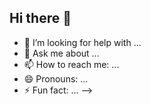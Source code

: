 ## Hi there 👋

<!--
**zkyko/Zkyko** is a ✨ _special_ ✨ repository because its `README.md` (this file) appears on your GitHub profile.

Here are some ideas to get you started:

- 🔭 I’m currently working on ...
- 🌱 I’m currently learning ...
- 👯 I’m looking to collaborate on ...# 💫 About Me:
i'm currently working on a open world game engine


# 💻 Tech Stack:
![C++](https://img.shields.io/badge/c++-%2300599C.svg?style=for-the-badge&logo=c%2B%2B&logoColor=white) ![HTML5](https://img.shields.io/badge/html5-%23E34F26.svg?style=for-the-badge&logo=html5&logoColor=white) ![JavaScript](https://img.shields.io/badge/javascript-%23323330.svg?style=for-the-badge&logo=javascript&logoColor=%23F7DF1E) ![Ruby](https://img.shields.io/badge/ruby-%23CC342D.svg?style=for-the-badge&logo=ruby&logoColor=white) ![Python](https://img.shields.io/badge/python-3670A0?style=for-the-badge&logo=python&logoColor=ffdd54)
# 📊 GitHub Stats:
![](https://github-readme-stats.vercel.app/api?username=Zkyko&theme=dark&hide_border=false&include_all_commits=false&count_private=false)<br/>
![](https://github-readme-streak-stats.herokuapp.com/?user=Zkyko&theme=dark&hide_border=false)<br/>
![](https://github-readme-stats.vercel.app/api/top-langs/?username=Zkyko&theme=dark&hide_border=false&include_all_commits=false&count_private=false&layout=compact)

### ✍️ Random Dev Quote
![](https://quotes-github-readme.vercel.app/api?type=horizontal&theme=radical)

### 🔝 Top Contributed Repo
![](https://github-contributor-stats.vercel.app/api?username=Zkyko&limit=5&theme=dark&combine_all_yearly_contributions=true)

---
[![](https://visitcount.itsvg.in/api?id=Zkyko&icon=0&color=0)](https://visitcount.itsvg.in)

<!-- Proudly created with GPRM ( https://gprm.itsvg.in ) -->
- 🤔 I’m looking for help with ...
- 💬 Ask me about ...
- 📫 How to reach me: ...
- 😄 Pronouns: ...
- ⚡ Fun fact: ...
-->
